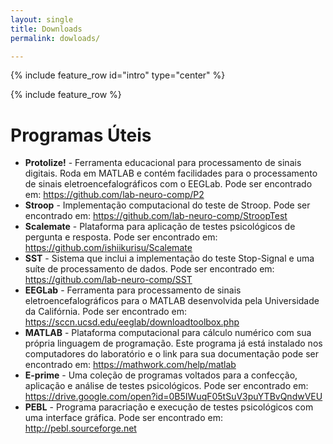 ```yaml
---
layout: single
title: Downloads
permalink: dowloads/

---
```


{% include feature_row id="intro" type="center" %}

{% include feature_row %}
<h1>Programas &Uacute;teis</h1>
<ul>
  <li><b>Protolize!</b> - Ferramenta educacional para processamento de sinais digitais. Roda em MATLAB e contém facilidades para o processamento de sinais eletroencefalográficos com o EEGLab. Pode ser encontrado em: <a href="https://github.com/lab-neuro-comp/P2">https://github.com/lab-neuro-comp/P2</a></li>
  <li><b>Stroop</b> - Implementação computacional do teste de Stroop. Pode ser encontrado em: <a href="https://github.com/lab-neuro-comp/StroopTest">https://github.com/lab-neuro-comp/StroopTest</a></li>
  <li><b>Scalemate</b> - Plataforma para aplicação de testes psicológicos de pergunta e resposta. Pode ser encontrado em: <a href="https://github.com/ishiikurisu/Scalemate">https://github.com/ishiikurisu/Scalemate</a></li>
  <li><b>SST</b> - Sistema que inclui a implementação do teste Stop-Signal e uma suíte de processamento de dados. Pode ser encontrado em: <a href="https://github.com/lab-neuro-comp/SST">https://github.com/lab-neuro-comp/SST</a></li>
  <li><b>EEGLab</b> - Ferramenta para processamento de sinais eletroencefalográficos para o MATLAB desenvolvida pela Universidade da Califórnia. Pode ser encontrado em: <a href="https://sccn.ucsd.edu/eeglab/downloadtoolbox.php">https://sccn.ucsd.edu/eeglab/downloadtoolbox.php</a></li>
  <li><b>MATLAB</b> - Plataforma computacional para cálculo numérico com sua própria linguagem de programação. Este programa já está instalado nos computadores do laboratório e o link para sua documentação pode ser encontrado em: <a href="https://mathwork.com/help/matlab">https://mathwork.com/help/matlab</a></li>
  <li><b>E-prime</b> - Uma coleção de programas voltados para a confecção, aplicação e análise de testes psicológicos. Pode ser encontrado em: <a href="https://drive.google.com/open?id=0B5IWuqF05tSuV3puYTBvQndwVEU">https://drive.google.com/open?id=0B5IWuqF05tSuV3puYTBvQndwVEU</a></li>
  <li><b>PEBL</b> - Programa paracriação e execução de testes psicológicos com uma interface gráfica. Pode ser encontrado em: <a href="http://pebl.sourceforge.net">http://pebl.sourceforge.net</a></li>
</ul>
